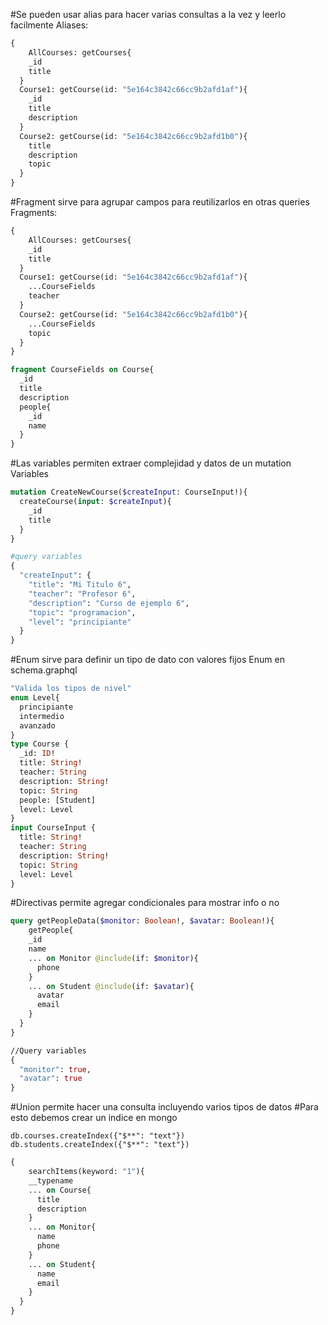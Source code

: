#Se pueden usar alias para hacer varias consultas a la vez y leerlo facilmente
Aliases:
```graphql
{
	AllCourses: getCourses{
    _id
    title
  }
  Course1: getCourse(id: "5e164c3842c66cc9b2afd1af"){
    _id
    title
    description
  }
  Course2: getCourse(id: "5e164c3842c66cc9b2afd1b0"){
    title
    description
    topic
  }
}
```
#Fragment sirve para agrupar campos para reutilizarlos en otras queries
Fragments:
```graphql
{
	AllCourses: getCourses{
    _id
    title
  }
  Course1: getCourse(id: "5e164c3842c66cc9b2afd1af"){
    ...CourseFields
    teacher
  }
  Course2: getCourse(id: "5e164c3842c66cc9b2afd1b0"){
    ...CourseFields
    topic
  }
}

fragment CourseFields on Course{
  _id
  title
  description
  people{
    _id
    name
  }
}
```
#Las variables permiten extraer complejidad y datos de un mutation
Variables
```graphql
mutation CreateNewCourse($createInput: CourseInput!){
  createCourse(input: $createInput){
    _id
    title
  }
}

#query variables
{
  "createInput": {
    "title": "Mi Titulo 6",
    "teacher": "Profesor 6",
    "description": "Curso de ejemplo 6",
    "topic": "programacion",
    "level": "principiante"
  }
}
```

#Enum sirve para definir un tipo de dato con valores fijos
Enum en schema.graphql
```graphql
"Valida los tipos de nivel"
enum Level{
  principiante
  intermedio
  avanzado
}
type Course {
  _id: ID!
  title: String!
  teacher: String
  description: String!
  topic: String
  people: [Student]
  level: Level
}
input CourseInput {
  title: String!
  teacher: String
  description: String!
  topic: String 
  level: Level
}
```

#Directivas permite agregar condicionales para mostrar info o no
```graphql
query getPeopleData($monitor: Boolean!, $avatar: Boolean!){
	getPeople{
    _id
    name
  	... on Monitor @include(if: $monitor){
      phone
    }
    ... on Student @include(if: $avatar){
      avatar
      email
    }
  }
}

//Query variables
{
  "monitor": true,
  "avatar": true
}
```

#Union permite hacer una consulta incluyendo varios tipos de datos
#Para esto debemos crear un indice en mongo
```mongo
db.courses.createIndex({"$**": "text"})
db.students.createIndex({"$**": "text"})
```
```graphql
{
	searchItems(keyword: "1"){
    __typename
    ... on Course{
      title
      description
    }
    ... on Monitor{
      name
      phone
    }
    ... on Student{
      name
      email
    }
  }
}
```